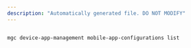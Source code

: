 ```yaml
---
description: "Automatically generated file. DO NOT MODIFY"
---
```


```bash

mgc device-app-management mobile-app-configurations list

```